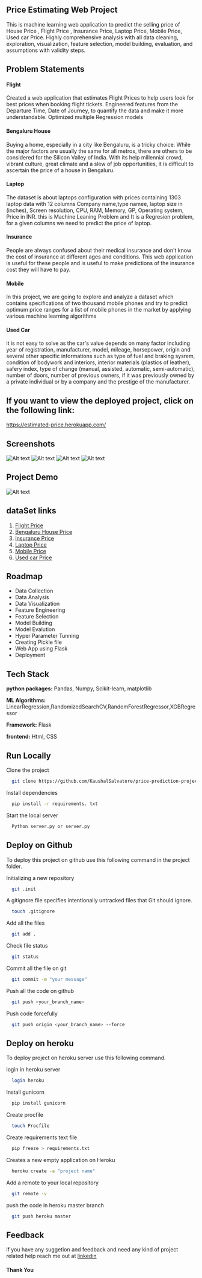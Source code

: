 ## Price Estimating Web Project
This is machine learning web application to predict the selling price of
House Price , Flight Price , Insurance Price, Laptop Price, Mobile Price,
Used car Price. Highly comprehensive analysis with all data cleaning, exploration, 
visualization, feature selection, model building, evaluation, and assumptions with 
validity steps.

## Problem Statements

#### Flight 
Created a web application  that estimates Flight Prices to help users look for best prices when booking flight tickets.
Engineered features from the Departure Time, Date of Journey, to quantify the data and make it more understandable. Optimized multiple Regression models

#### Bengaluru House 
Buying a home, especially in a city like Bengaluru, is a tricky choice. While the major factors are usually the 
same for all metros, there are others to be considered for the Silicon Valley of India. With its help millennial crowd, 
vibrant culture, great climate and a slew of job opportunities, it is difficult to ascertain the price of a house in Bengaluru.

#### Laptop
The dataset is about laptops configuration with prices containing 1303 laptop data with 12 columns Company name,type namee, 
laptop size in (inches), Screen resolution, CPU, RAM, Memory, GP, Operating system, Price in INR. this is Machine Leaning Problem and It is a Regresion problem, 
for a given columns we need to predict the price of laptop.

#### Insurance
People are always confused about their medical insurance and don't know the cost of insurance at different ages and conditions. 
This web application is useful for these people and is useful to make predictions of the insurance cost they will have to pay.

#### Mobile
In this project, we are going to explore and analyze a dataset which contains specifications of two thousand mobile phones and try to 
predict optimum price ranges for a list of mobile phones in the market by applying various machine learning algorithms

#### Used Car
it is not easy to solve as the car's value depends on many factor including year of registration, manufacturer, model, mileage, 
horsepower, origin and several other specific informations such as type of fuel and braking sysrem, condition of bodywork and interiors, 
interior materials (plastics of leather), safery index, type of change (manual, assisted, automatic, semi-automatic), number of doors, 
number of previous owners, if it was previously owned by a private individual or by a company and the prestige of the manufacturer.

## If you want to view the deployed project, click on the following link:

https://estimated-price.herokuapp.com/

## Screenshots
![Alt text](/PricePrediction/static/assets/images/screenshots/01.png?raw=true "Screen 1")
![Alt text](/PricePrediction/static/assets/images/screenshots/02.png?raw=true "Screen 2")
![Alt text](/PricePrediction/static/assets/images/screenshots/03.png?raw=true "Screen 3")
![Alt text](/PricePrediction/static/assets/images/screenshots/04.png?raw=true "Screen 4")

## Project Demo
![Alt text](/PricePrediction/static/assets/images/screenshots/demo.gif?raw=true "Screen demo")

## dataSet links 
1. [Flight Price](https://www.kaggle.com/datasets/nikhilmittal/flight-fare-prediction-mh)      
2. [Bengaluru House Price](https://www.kaggle.com/datasets/amitabhajoy/bengaluru-house-price-data) 	
3. [Insurance Price](https://www.kaggle.com/datasets/rajgupta2019/medical-insurance-dataset)    
4. [Laptop Price](https://www.kaggle.com/datasets/mohidabdulrehman/laptop-price-dataset)	
5. [Mobile Price](https://www.kaggle.com/datasets/iabhishekofficial/mobile-price-classification)  
6. [Used car Price](https://www.kaggle.com/datasets/avikasliwal/used-cars-price-prediction)

## Roadmap

- Data Collection
- Data Analysis
- Data Visualization
- Feature Engineering
- Feature Selection
- Model Building
- Model Evalution
- Hyper Parameter Tunning
- Creating Pickle file
- Web App using Flask
- Deployment


## Tech Stack

**python packages:** Pandas, Numpy, Scikit-learn, matplotlib

**ML Algorithms:** LinearRegression,RandomizedSearchCV,RandomForestRegressor,XGBRegressor

**Framework:** Flask

**frontend:** Html, CSS



## Run Locally

Clone the project

```bash
  git clone https://github.com/KaushalSalvatore/price-prediction-project.git
```
Install dependencies

```bash
  pip install -r requirements. txt
```

Start the local server

```bash
  Python server.py or server.py
```


## Deploy on Github

To deploy this project on github use this following command in the project folder.

Initializing a new repository
```bash
  git .init
```

A gitignore file specifies intentionally untracked files that Git should ignore.
```bash
  touch .gitignore
```
Add all the files 
```bash
  git add .
```
Check file status 
```bash
  git status
```
Commit all the file on git
```bash
  git commit -m "your message"
```
Push all the code on github
```bash
  git push <your_branch_name>
```
Push code forcefully 

```bash
  git push origin <your_branch_name> --force
```




## Deploy on heroku

To deploy project on heroku server use this following command.

login in heroku server
```bash
  login heroku
```
Install gunicorn
```bash
  pip install gunicorn
```
Create procfile
```bash
  touch Procfile
```
Create requirements text file 
```bash
  pip freeze > requirements.txt
```
Creates a new empty application on Heroku
```bash
  heroku create -a "project name"
```
Add a remote to your local repository 
```bash
  git remote -v
```
push the code in heroku master branch
```bash
  git push heroku master
```
## Feedback

if you have any suggetion and feedback and need any kind of project related help reach me out at
[linkedin](https://www.linkedin.com/in/kaushal-pandey-067898165/)

#### Thank You 